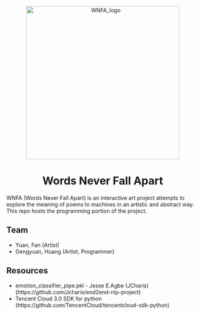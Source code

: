 <p align="center">
<img alt="WNFA_logo" width="400" src=https://user-images.githubusercontent.com/46549455/166193539-86e2fc97-2101-4783-9a8f-8a44e72f74e2.png>
</p>

<h1 align="center">
Words Never Fall Apart
</h1>

<p align="left">
WNFA (Words Never Fall Apart) is an interactive art project attempts to explore the meaning of poems to machines in an artistic and abstract way. This repo hosts the programming portion of the project. 
</p>

<h2 align="left">
Team
</h2>

<p align="left">
  <ul>
    <li>Yuan, Fan (Artist)</li>
    <li>Gengyuan, Huang (Artist, Programmer)</li>
  </ul>
</p>

<h2 align="left">
Resources
</h2>

<p align="left">
  <ul>
    <li>emotion_classifier_pipe.pkl - Jesse E.Agbe (JCharis) (https://github.com/Jcharis/end2end-nlp-project)</li>
    <li>Tencent Cloud 3.0 SDK for python (https://github.com/TencentCloud/tencentcloud-sdk-python)</li>
  </ul>
</p>
